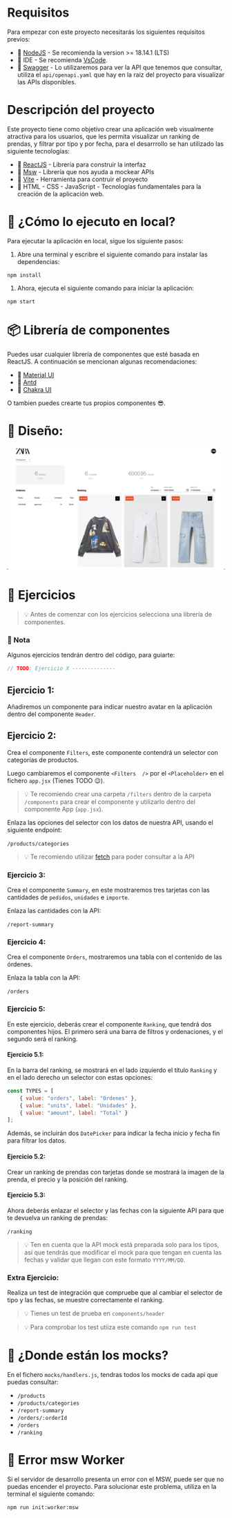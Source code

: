 # Requisitos

Para empezar con este proyecto necesitarás los siguientes requisitos previos:

- 🔸 [NodeJS](https://nodejs.org/en/) - Se recomienda la version >= 18.14.1 (LTS)
- 🔸 IDE - Se recomienda [VsCode](https://code.visualstudio.com/).
- 🔸 [Swagger](https://editor.swagger.io/) - Lo utilizaremos para ver la API que tenemos que consultar, utiliza el `api/openapi.yaml` que hay en la raiz del proyecto para visualizar las APIs disponibles.

# Descripción del proyecto

Este proyecto tiene como objetivo crear una aplicación web visualmente atractiva para los usuarios, que les permita visualizar un ranking de prendas, y filtrar por tipo y por fecha, para el desarrrollo se han utilizado las siguiente tecnologías:

- 🔹 [ReactJS](https://reactjs.org/) - Librería para construir la interfaz
- 🔹 [Msw](https://mswjs.io/) - Librería que nos ayuda a mockear APIs
- 🔹 [Vite](https://vitejs.dev/) - Herramienta para contruir el proyecto
- 🔸 HTML - CSS - JavaScript - Tecnologías fundamentales para la creación de la aplicación web.

# 🚀 ¿Cómo lo ejecuto en local?

Para ejecutar la aplicación en local, sigue los siguiente pasos:

1. Abre una terminal y escribre el siguiente comando para instalar las dependencias:

```shell
npm install
```

1. Ahora, ejecuta el siguiente comando para iniciar la aplicación:

```shell
npm start
```

# 📦 Librería de componentes 

Puedes usar cualquier librería de componentes que esté basada en ReactJS. A continuación se mencionan algunas recomendaciones:

- 🔹 [Material UI](https://mui.com/)
- 🔹 [Antd](https://ant.design/)
- 🔹 [Chakra UI](https://chakra-ui.com/)

O tambien puedes crearte tus propios componentes 😎.

# 🗽 Diseño:

![Diseño](./design.png)

# 💪 Ejercicios

>💡 Antes de comenzar con los ejercicios selecciona una librería de componentes.

### 📝 Nota 
Algunos ejercicios tendrán dentro del código, para guiarte:

```js
// TODO: Ejercicio X --------------
``` 

## Ejercicio 1:

Añadiremos un componente para indicar nuestro avatar en la aplicación dentro del componente `Header`.

## Ejercicio 2:

Crea el componente `Filters`, este componente contendrá un selector con categorías de productos.

Luego cambiaremos el componente `<Filters  />` por el `<Placeholder>` en el fichero `app.jsx` (Tienes TODO 😉).

>💡 Te recomiendo crear una carpeta `/filters` dentro de la carpeta `/components` para crear el componente y utilizarlo dentro del componente App (`app.jsx`).


Enlaza las opciones del selector con los datos de nuestra API, usando el siguiente endpoint:

`/products/categories`

>💡 Te recomiendo utilizar [fetch](https://developer.mozilla.org/en-US/docs/Web/API/Fetch_API/Using_Fetch) para poder consultar a la API


### Ejercicio 3:

Crea el componente `Summary`, en este mostraremos tres tarjetas con las cantidades de `pedidos`, `unidades` e `importe`.

Enlaza las cantidades con la API:

`/report-summary`


### Ejercicio 4:

Crea el componente `Orders`, mostraremos una tabla con el contenido de las órdenes.

Enlaza la tabla con la API:

`/orders`

### Ejercicio 5:

En este ejercicio, deberás crear el componente `Ranking`, que tendrá dos componentes hijos. El primero será una barra de filtros y ordenaciones, y el segundo será el ranking.

#### Ejercicio 5.1:

En la barra del ranking, se mostrará en el lado izquierdo el título `Ranking` y en el lado derecho un selector con estas opciones:

```js
const TYPES = [
    { value: "orders", label: "Ordenes" },
    { value: "units", label: "Unidades" },
    { value: "amount", label: "Total" }
];
```

Además, se incluirán dos `DatePicker` para indicar la fecha inicio y fecha fin para filtrar los datos.

#### Ejercicio 5.2:

Crear un ranking de prendas con tarjetas donde se mostrará la imagen de la prenda, el precio y la posición del ranking.

#### Ejercicio 5.3:

Ahora deberás enlazar el selector y las fechas con la siguiente API para que te devuelva un ranking de prendas:

`/ranking`


>💡 Ten en cuenta que la API mock está preparada solo para los tipos, así que tendrás que modificar el mock para que tengan en cuenta las fechas y validar que llegan con este formato `YYYY/MM/DD`.

### Extra Ejercicio:

Realiza un test de integración que compruebe que al cambiar el selector de tipo y las fechas, se muestre correctamente el ranking.

>💡 Tienes un test de prueba en `components/header` 

>💡 Para comprobar los test utiiza este comando `npm run test`

# 🤔 ¿Donde están los mocks?

En el fichero `mocks/handlers.js`, tendras todos los mocks de cada api que puedas consultar:

- `/products`
- `/products/categories`
- `/report-summary`
- `/orders/:orderId`
- `/orders`
- `/ranking`

# 🥺 Error msw Worker

Si el servidor de desarrollo presenta un error con el MSW, puede ser que no puedas encender el proyecto. Para solucionar este problema, utiliza en la terminal el siguiente comando:

```shell
npm run init:worker:msw
```